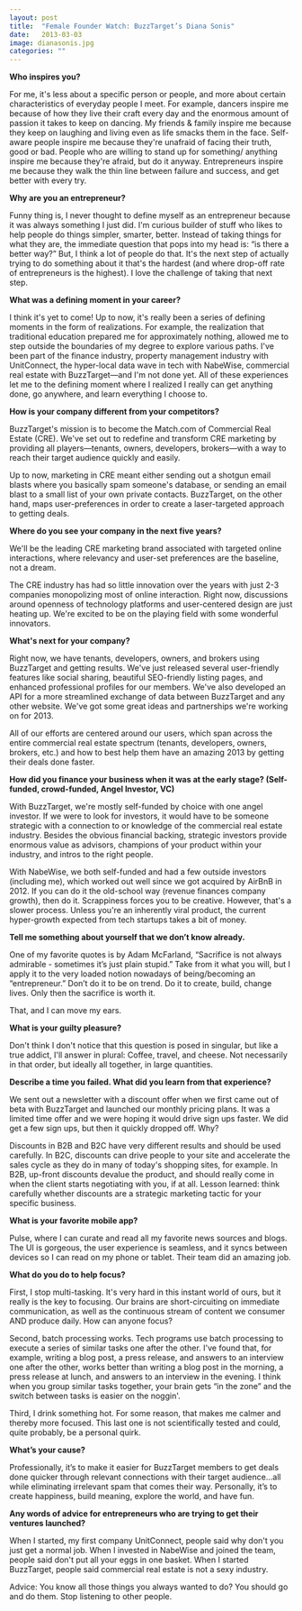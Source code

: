 ```yaml
---
layout: post
title:  "Female Founder Watch: BuzzTarget’s Diana Sonis"
date:   2013-03-03
image: dianasonis.jpg
categories: ""
---
```


__Who inspires you?__

For me, it's less about a specific person or people, and more about certain characteristics of everyday people I meet. For example, dancers inspire me because of how they live their craft every day and the enormous amount of passion it takes to keep on dancing. My friends & family inspire me because they keep on laughing and living even as life smacks them in the face. Self-aware people inspire me because they're unafraid of facing their truth, good or bad.  People who are willing to stand up for something/ anything inspire me because they're afraid, but do it anyway. Entrepreneurs inspire me because they walk the thin line between failure and success, and get better with every try.

 

__Why are you an entrepreneur?__

Funny thing is, I never thought to define myself as an entrepreneur because it was always something I just did. I'm curious builder of stuff who likes to help people do things simpler, smarter, better. Instead of taking things for what they are, the immediate question that pops into my head is: “is there a better way?” But, I think a lot of people do that. It's the next step of actually trying to do something about it that's the hardest (and where drop-off rate of entrepreneurs is the highest). I love the challenge of taking that next step.

 

__What was a defining moment in your career?__

I think it's yet to come! Up to now, it's really been a series of defining moments in the form of realizations. For example, the realization that traditional education prepared me for approximately nothing, allowed me to step outside the boundaries of my degree to explore various paths. I've been part of the finance industry, property management industry with UnitConnect, the hyper-local data wave in tech with NabeWise, commercial real estate with BuzzTarget—and I'm not done yet. All of these experiences let me to the defining moment where I realized I really can get anything done, go anywhere, and learn everything I choose to.

 

__How is your company different from your competitors?__

BuzzTarget's mission is to become the Match.com of Commercial Real Estate (CRE). We've set out to redefine and transform CRE marketing by providing all players—tenants, owners, developers, brokers—with a way to reach their target audience quickly and easily.

 

Up to now, marketing in CRE meant either sending out a shotgun email blasts where you basically spam someone's database, or sending an email blast to a small list of your own private contacts. BuzzTarget, on the other hand, maps user-preferences in order to create a laser-targeted approach to getting deals.

 

__Where do you see your company in the next five years?__

We'll be the leading CRE marketing brand associated with targeted online interactions, where relevancy and user-set preferences are the baseline, not a dream.

 

The CRE industry has had so little innovation over the years with just 2-3 companies monopolizing most of online interaction. Right now, discussions around openness of technology platforms and user-centered design are just heating up. We're excited to be on the playing field with some wonderful innovators.

 

__What's next for your company?__

Right now, we have tenants, developers, owners, and brokers using BuzzTarget and getting results. We've just released several user-friendly features like social sharing, beautiful SEO-friendly listing pages, and enhanced professional profiles for our members. We've also developed an API for a more streamlined exchange of data between BuzzTarget and any other website. We've got some great ideas and partnerships we're working on for 2013.

 

All of our efforts are centered around our users, which span across the entire commercial real estate spectrum (tenants, developers, owners, brokers, etc.) and how to best help them have an amazing 2013 by getting their deals done faster.

 

__How did you finance your business when it was at the early stage? (Self-funded, crowd-funded, Angel Investor, VC)__

With BuzzTarget, we're mostly self-funded by choice with one angel investor. If we were to look for investors, it would have to be someone strategic with a connection to or knowledge of the commercial real estate industry. Besides the obvious financial backing, strategic investors provide enormous value as advisors, champions of your product within your industry, and intros to the right people.

 

With NabeWise, we both self-funded and had a few outside investors (including me), which worked out well since we got acquired by AirBnB in 2012. If you can do it the old-school way (revenue finances company growth), then do it. Scrappiness forces you to be creative. However, that's a slower process. Unless you're an inherently viral product, the current hyper-growth expected from tech startups takes a bit of money.

 

__Tell me something about yourself that we don’t know already.__

One of my favorite quotes is by Adam McFarland, “Sacrifice is not always admirable - sometimes it’s just plain stupid.” Take from it what you will, but I apply it to the very loaded notion nowadays of being/becoming an “entrepreneur.” Don’t do it to be on trend. Do it to create, build, change lives. Only then the sacrifice is worth it.

 

That, and I can move my ears.

 

__What is your guilty pleasure?__

Don't think I don't notice that this question is posed in singular, but like a true addict, I'll answer in plural: Coffee, travel, and cheese. Not necessarily in that order, but ideally all together, in large quantities.

 

__Describe a time you failed. What did you learn from that experience?__

We sent out a newsletter with a discount offer when we first came out of beta with BuzzTarget and launched our monthly pricing plans. It was a limited time offer and we were hoping it would drive sign ups faster. We did get a few sign ups, but then it quickly dropped off. Why?

 

Discounts in B2B and B2C have very different results and should be used carefully. In B2C, discounts can drive people to your site and accelerate the sales cycle as they do in many of today's shopping sites, for example. In B2B, up-front discounts devalue the product, and should really come in when the client starts negotiating with you, if at all. Lesson learned: think carefully whether discounts are a strategic marketing tactic for your specific business.

 

__What is your favorite mobile app?__

Pulse, where I can curate and read all my favorite news sources and blogs. The UI is gorgeous, the user experience is seamless, and it syncs between devices so I can read on my phone or tablet. Their team did an amazing job.

 

__What do you do to help focus?__

First, I stop multi-tasking. It's very hard in this instant world of ours, but it really is the key to focusing. Our brains are short-circuiting on immediate communication, as well as the continuous stream of content we consumer AND produce daily. How can anyone focus?

 

Second, batch processing works. Tech programs use batch processing to execute a series of similar tasks one after the other. I've found that, for example, writing a blog post, a press release, and answers to an interview one after the other, works better than writing a blog post in the morning, a press release at lunch, and answers to an interview in the evening. I think when you group similar tasks together, your brain gets “in the zone” and the switch between tasks is easier on the noggin'.

 

Third, I drink something hot. For some reason, that makes me calmer and thereby more focused. This last one is not scientifically tested and could, quite probably, be a personal quirk.

 

__What’s your cause?__

Professionally, it’s to make it easier for BuzzTarget members to get deals done quicker through relevant connections with their target audience...all while eliminating irrelevant spam that comes their way. Personally, it’s to create happiness, build meaning, explore the world, and have fun.

 

__Any words of advice for entrepreneurs who are trying to get their ventures launched?__

When I started, my first company UnitConnect, people said why don't you just get a normal job. When I invested in NabeWise and joined the team, people said don't put all your eggs in one basket. When I started BuzzTarget, people said commercial real estate is not a sexy industry.

 

Advice: You know all those things you always wanted to do? You should go and do them. Stop listening to other people.

